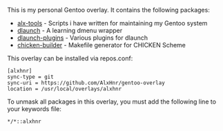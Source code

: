 This is my personal Gentoo overlay. It contains the following packages:

* [alx-tools](https://github.com/AlxHnr/alx-tools) - Scripts i have written
for maintaining my Gentoo system
* [dlaunch](https://github.com/AlxHnr/dlaunch) - A learning dmenu wrapper
* [dlaunch-plugins](https://github.com/AlxHnr/dlaunch-plugins) - Various
plugins for dlaunch
* [chicken-builder](https://github.com/AlxHnr/chicken-builder) - Makefile
generator for CHICKEN Scheme

This overlay can be installed via repos.conf:

```
[alxhnr]
sync-type = git
sync-uri = https://github.com/AlxHnr/gentoo-overlay
location = /usr/local/overlays/alxhnr
```

To unmask all packages in this overlay, you must add the following line to
your keywords file:

```
*/*::alxhnr
```
